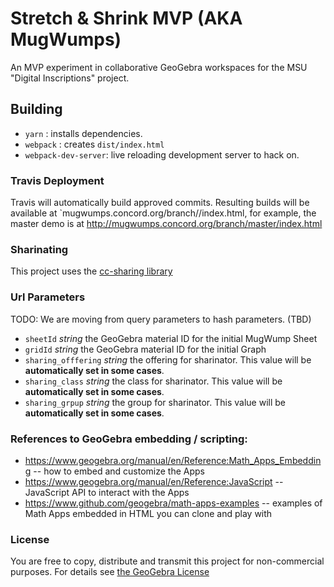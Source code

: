 # Stretch & Shrink MVP  (AKA MugWumps) #

An MVP experiment in collaborative GeoGebra workspaces for the MSU "Digital Inscriptions" project.


## Building ##
- `yarn` : installs dependencies.
- `webpack` : creates `dist/index.html`
- `webpack-dev-server`: live reloading development server to hack on.

### Travis Deployment ###
Travis will automatically build approved commits. Resulting builds will be available at `mugwumps.concord.org/branch/<branch-name>/index.html, for example, the master demo is at http://mugwumps.concord.org/branch/master/index.html

### Sharinating ###
This project uses the [cc-sharing library](github.com/concord-consortium/cc-sharing-lib)

### Url Parameters ###
TODO: We are moving from query parameters to hash parameters. (TBD)

- `sheetId` _string_ the GeoGebra material ID for the initial MugWump Sheet
- `gridId`  _string_ the GeoGebra material ID for the initial Graph
- `sharing_offfering` _string_ the offering for sharinator. This value will be **automatically set in some cases**.
- `sharing_class` _string_ the class for sharinator. This value will be **automatically set in some cases**.
- `sharing_grpup` _string_ the group for sharinator. This value will be **automatically set in some cases**.

### References to GeoGebra embedding / scripting: ###
- https://www.geogebra.org/manual/en/Reference:Math_Apps_Embedding -- how to embed and customize the Apps
- https://www.geogebra.org/manual/en/Reference:JavaScript -- JavaScript API to interact with the Apps
- https://www.github.com/geogebra/math-apps-examples -- examples of Math Apps embedded in HTML you can clone and play with

### License ###
You are free to copy, distribute and transmit this project for non-commercial purposes. For details see [the GeoGebra License](https://www.geogebra.org/license)